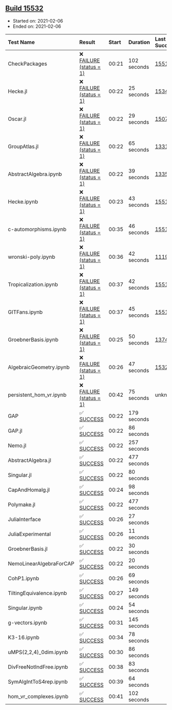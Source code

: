 ## [Build 15532](https://oscarci.mathematik.uni-kl.de/job/oscar/15532/)

* Started on: 2021-02-06
* Ended on: 2021-02-06

| Test Name    | Result | Start | Duration | Last Success | First Failure |
|:-------------|:-------|:------|:---------|:-------------|:--------------|
| CheckPackages | ❌ [FAILURE (status = 1)](https://oscarci.mathematik.uni-kl.de/job/oscar/15532/artifact/logs/build-15532/CheckPackages.log) | 00:21 | 102 seconds | [15514](https://oscarci.mathematik.uni-kl.de/job/oscar/15514/) | [15515](https://oscarci.mathematik.uni-kl.de/job/oscar/15515/) |
| Hecke.jl | ❌ [FAILURE (status = 1)](https://oscarci.mathematik.uni-kl.de/job/oscar/15532/artifact/logs/build-15532/Hecke.jl.log) | 00:22 | 25 seconds | [15344](https://oscarci.mathematik.uni-kl.de/job/oscar/15344/) | [15348](https://oscarci.mathematik.uni-kl.de/job/oscar/15348/) |
| Oscar.jl | ❌ [FAILURE (status = 1)](https://oscarci.mathematik.uni-kl.de/job/oscar/15532/artifact/logs/build-15532/Oscar.jl.log) | 00:22 | 29 seconds | [15079](https://oscarci.mathematik.uni-kl.de/job/oscar/15079/) | [15080](https://oscarci.mathematik.uni-kl.de/job/oscar/15080/) |
| GroupAtlas.jl | ❌ [FAILURE (status = 1)](https://oscarci.mathematik.uni-kl.de/job/oscar/15532/artifact/logs/build-15532/GroupAtlas.jl.log) | 00:22 | 65 seconds | [13311](https://oscarci.mathematik.uni-kl.de/job/oscar/13311/) | [13312](https://oscarci.mathematik.uni-kl.de/job/oscar/13312/) |
| AbstractAlgebra.ipynb | ❌ [FAILURE (status = 1)](https://oscarci.mathematik.uni-kl.de/job/oscar/15532/artifact/logs/build-15532/AbstractAlgebra.ipynb.log) | 00:22 | 39 seconds | [13355](https://oscarci.mathematik.uni-kl.de/job/oscar/13355/) | [13356](https://oscarci.mathematik.uni-kl.de/job/oscar/13356/) |
| Hecke.ipynb | ❌ [FAILURE (status = 1)](https://oscarci.mathematik.uni-kl.de/job/oscar/15532/artifact/logs/build-15532/Hecke.ipynb.log) | 00:23 | 43 seconds | [15514](https://oscarci.mathematik.uni-kl.de/job/oscar/15514/) | [15515](https://oscarci.mathematik.uni-kl.de/job/oscar/15515/) |
| c-automorphisms.ipynb | ❌ [FAILURE (status = 1)](https://oscarci.mathematik.uni-kl.de/job/oscar/15532/artifact/logs/build-15532/c-automorphisms.ipynb.log) | 00:35 | 46 seconds | [15514](https://oscarci.mathematik.uni-kl.de/job/oscar/15514/) | [15515](https://oscarci.mathematik.uni-kl.de/job/oscar/15515/) |
| wronski-poly.ipynb | ❌ [FAILURE (status = 1)](https://oscarci.mathematik.uni-kl.de/job/oscar/15532/artifact/logs/build-15532/wronski-poly.ipynb.log) | 00:36 | 42 seconds | [11192](https://oscarci.mathematik.uni-kl.de/job/oscar/11192/) | [11193](https://oscarci.mathematik.uni-kl.de/job/oscar/11193/) |
| Tropicalization.ipynb | ❌ [FAILURE (status = 1)](https://oscarci.mathematik.uni-kl.de/job/oscar/15532/artifact/logs/build-15532/Tropicalization.ipynb.log) | 00:37 | 42 seconds | [15514](https://oscarci.mathematik.uni-kl.de/job/oscar/15514/) | [15515](https://oscarci.mathematik.uni-kl.de/job/oscar/15515/) |
| GITFans.ipynb | ❌ [FAILURE (status = 1)](https://oscarci.mathematik.uni-kl.de/job/oscar/15532/artifact/logs/build-15532/GITFans.ipynb.log) | 00:37 | 45 seconds | [15514](https://oscarci.mathematik.uni-kl.de/job/oscar/15514/) | [15515](https://oscarci.mathematik.uni-kl.de/job/oscar/15515/) |
| GroebnerBasis.ipynb | ❌ [FAILURE (status = 1)](https://oscarci.mathematik.uni-kl.de/job/oscar/15532/artifact/logs/build-15532/GroebnerBasis.ipynb.log) | 00:25 | 50 seconds | [13748](https://oscarci.mathematik.uni-kl.de/job/oscar/13748/) | [13749](https://oscarci.mathematik.uni-kl.de/job/oscar/13749/) |
| AlgebraicGeometry.ipynb | ❌ [FAILURE (status = 1)](https://oscarci.mathematik.uni-kl.de/job/oscar/15532/artifact/logs/build-15532/AlgebraicGeometry.ipynb.log) | 00:26 | 47 seconds | [15322](https://oscarci.mathematik.uni-kl.de/job/oscar/15322/) | [15323](https://oscarci.mathematik.uni-kl.de/job/oscar/15323/) |
| persistent_hom_vr.ipynb | ❌ [FAILURE (status = 1)](https://oscarci.mathematik.uni-kl.de/job/oscar/15532/artifact/logs/build-15532/persistent_hom_vr.ipynb.log) | 00:42 | 75 seconds | unknown | unknown |
| GAP | ✅ [SUCCESS](https://oscarci.mathematik.uni-kl.de/job/oscar/15532/artifact/logs/build-15532/GAP.log) | 00:22 | 179 seconds |  |  |
| GAP.jl | ✅ [SUCCESS](https://oscarci.mathematik.uni-kl.de/job/oscar/15532/artifact/logs/build-15532/GAP.jl.log) | 00:22 | 86 seconds |  |  |
| Nemo.jl | ✅ [SUCCESS](https://oscarci.mathematik.uni-kl.de/job/oscar/15532/artifact/logs/build-15532/Nemo.jl.log) | 00:22 | 257 seconds |  |  |
| AbstractAlgebra.jl | ✅ [SUCCESS](https://oscarci.mathematik.uni-kl.de/job/oscar/15532/artifact/logs/build-15532/AbstractAlgebra.jl.log) | 00:22 | 477 seconds |  |  |
| Singular.jl | ✅ [SUCCESS](https://oscarci.mathematik.uni-kl.de/job/oscar/15532/artifact/logs/build-15532/Singular.jl.log) | 00:22 | 80 seconds |  |  |
| CapAndHomalg.jl | ✅ [SUCCESS](https://oscarci.mathematik.uni-kl.de/job/oscar/15532/artifact/logs/build-15532/CapAndHomalg.jl.log) | 00:24 | 98 seconds |  |  |
| Polymake.jl | ✅ [SUCCESS](https://oscarci.mathematik.uni-kl.de/job/oscar/15532/artifact/logs/build-15532/Polymake.jl.log) | 00:22 | 477 seconds |  |  |
| JuliaInterface | ✅ [SUCCESS](https://oscarci.mathematik.uni-kl.de/job/oscar/15532/artifact/logs/build-15532/JuliaInterface.log) | 00:26 | 27 seconds |  |  |
| JuliaExperimental | ✅ [SUCCESS](https://oscarci.mathematik.uni-kl.de/job/oscar/15532/artifact/logs/build-15532/JuliaExperimental.log) | 00:26 | 11 seconds |  |  |
| GroebnerBasis.jl | ✅ [SUCCESS](https://oscarci.mathematik.uni-kl.de/job/oscar/15532/artifact/logs/build-15532/GroebnerBasis.jl.log) | 00:22 | 30 seconds |  |  |
| NemoLinearAlgebraForCAP | ✅ [SUCCESS](https://oscarci.mathematik.uni-kl.de/job/oscar/15532/artifact/logs/build-15532/NemoLinearAlgebraForCAP.log) | 00:22 | 20 seconds |  |  |
| CohP1.ipynb | ✅ [SUCCESS](https://oscarci.mathematik.uni-kl.de/job/oscar/15532/artifact/logs/build-15532/CohP1.ipynb.log) | 00:26 | 69 seconds |  |  |
| TiltingEquivalence.ipynb | ✅ [SUCCESS](https://oscarci.mathematik.uni-kl.de/job/oscar/15532/artifact/logs/build-15532/TiltingEquivalence.ipynb.log) | 00:27 | 149 seconds |  |  |
| Singular.ipynb | ✅ [SUCCESS](https://oscarci.mathematik.uni-kl.de/job/oscar/15532/artifact/logs/build-15532/Singular.ipynb.log) | 00:24 | 54 seconds |  |  |
| g-vectors.ipynb | ✅ [SUCCESS](https://oscarci.mathematik.uni-kl.de/job/oscar/15532/artifact/logs/build-15532/g-vectors.ipynb.log) | 00:31 | 145 seconds |  |  |
| K3-16.ipynb | ✅ [SUCCESS](https://oscarci.mathematik.uni-kl.de/job/oscar/15532/artifact/logs/build-15532/K3-16.ipynb.log) | 00:34 | 78 seconds |  |  |
| uMPS(2,2,4)_0dim.ipynb | ✅ [SUCCESS](https://oscarci.mathematik.uni-kl.de/job/oscar/15532/artifact/logs/build-15532/uMPS-2-2-4-_0dim.ipynb.log) | 00:30 | 86 seconds |  |  |
| DivFreeNotIndFree.ipynb | ✅ [SUCCESS](https://oscarci.mathematik.uni-kl.de/job/oscar/15532/artifact/logs/build-15532/DivFreeNotIndFree.ipynb.log) | 00:38 | 83 seconds |  |  |
| SymAlgIntToS4rep.ipynb | ✅ [SUCCESS](https://oscarci.mathematik.uni-kl.de/job/oscar/15532/artifact/logs/build-15532/SymAlgIntToS4rep.ipynb.log) | 00:39 | 64 seconds |  |  |
| hom_vr_complexes.ipynb | ✅ [SUCCESS](https://oscarci.mathematik.uni-kl.de/job/oscar/15532/artifact/logs/build-15532/hom_vr_complexes.ipynb.log) | 00:41 | 102 seconds |  |  |
